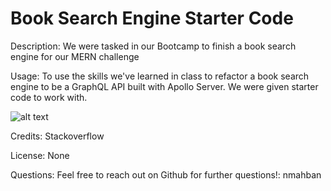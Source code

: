 # Book Search Engine Starter Code

Description: We were tasked in our Bootcamp to finish a book search engine for our MERN challenge

Usage: To use the skills we've learned in class to refactor a book search engine to be a GraphQL API built with Apollo Server. We were given starter code to work with.

![alt text](image.png)

Credits: Stackoverflow

License: None

Questions: Feel free to reach out on Github for further questions!: nmahban